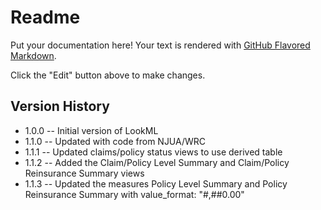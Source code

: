 # Readme

Put your documentation here! Your text is rendered with [GitHub Flavored Markdown](https://help.github.com/articles/github-flavored-markdown).

Click the "Edit" button above to make changes.


## Version History

* 1.0.0 -- Initial version of LookML
* 1.1.0 -- Updated with code from NJUA/WRC
* 1.1.1 -- Updated claims/policy status views to use derived table
* 1.1.2 -- Added the Claim/Policy Level Summary and Claim/Policy Reinsurance Summary views 
* 1.1.3 -- Updated the measures Policy Level Summary and Policy Reinsurance Summary with value_format: "#,##0.00"

